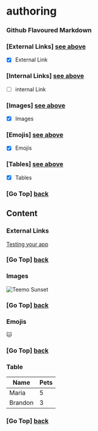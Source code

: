 # authoring

### Github Flavoured Markdown


### [External Links] [see above](#external-links)
- [X]  External Link


### [Internal Links] [see above](#internal-links) 
- [ ] internal Link 



### [Images] [see above](#images)
- [X] Images


### [Emojis] [see above](#emojis)
- [X] Emojis


### [Tables] [see above](#table) 
- [X] Tables 



### [Go Top] [back](#authoring)


## Content

### External Links
[Testing your app](https://docs.github.com/en/developers/github-marketplace/testing-your-app)

### [Go Top] [back](#authoring)


### Images 
![Teemo Sunset](https://images4.alphacoders.com/600/600528.png)

### [Go Top] [back](#authoring)


### Emojis 
:cat: 

### [Go Top] [back](#authoring)


### Table 


|  Name         |     Pets      |
| ------------- | ------------- |
| Maria         |      5        |
| Brandon       |      3        |


### [Go Top] [back](#authoring)
